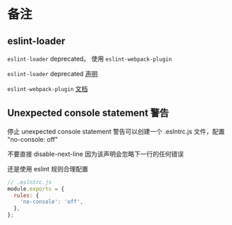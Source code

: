 # 备注

## eslint-loader

`eslint-loader` deprecated。 使用 `eslint-webpack-plugin`

`eslint-loader` deprecated [声明](https://www.npmjs.com/package/eslint-loader)

`eslint-webpack-plugin` [文档](https://www.npmjs.com/package/eslint-webpack-plugin)

## Unexpected console statement 警告

停止 unexpected console statement 警告可以创建一个 .eslntrc.js 文件，配置 "no-console: off"

不要直接 disable-next-line 因为该声明会忽略下一行的任何错误

还是使用 eslint 规则合理配置

```javascript
// .eslntrc.js
module.exports = {
  rules: {
    'no-console': 'off',
  },
};
```